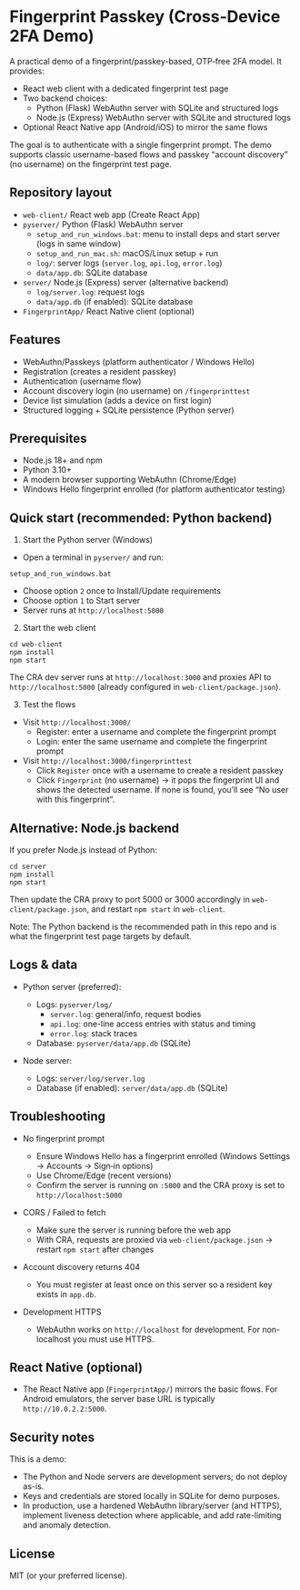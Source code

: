 # Fingerprint Passkey (Cross‑Device 2FA Demo)

A practical demo of a fingerprint/passkey-based, OTP‑free 2FA model. It provides:

- React web client with a dedicated fingerprint test page
- Two backend choices:
  - Python (Flask) WebAuthn server with SQLite and structured logs
  - Node.js (Express) WebAuthn server with SQLite and structured logs
- Optional React Native app (Android/iOS) to mirror the same flows

The goal is to authenticate with a single fingerprint prompt. The demo supports classic username-based flows and passkey “account discovery” (no username) on the fingerprint test page.

## Repository layout

- `web-client/` React web app (Create React App)
- `pyserver/` Python (Flask) WebAuthn server
  - `setup_and_run_windows.bat`: menu to install deps and start server (logs in same window)
  - `setup_and_run_mac.sh`: macOS/Linux setup + run
  - `log/`: server logs (`server.log`, `api.log`, `error.log`)
  - `data/app.db`: SQLite database
- `server/` Node.js (Express) server (alternative backend)
  - `log/server.log`: request logs
  - `data/app.db` (if enabled): SQLite database
- `FingerprintApp/` React Native client (optional)

## Features

- WebAuthn/Passkeys (platform authenticator / Windows Hello)
- Registration (creates a resident passkey)
- Authentication (username flow)
- Account discovery login (no username) on `/fingerprinttest`
- Device list simulation (adds a device on first login)
- Structured logging + SQLite persistence (Python server)

## Prerequisites

- Node.js 18+ and npm
- Python 3.10+
- A modern browser supporting WebAuthn (Chrome/Edge)
- Windows Hello fingerprint enrolled (for platform authenticator testing)

## Quick start (recommended: Python backend)

1) Start the Python server (Windows)

- Open a terminal in `pyserver/` and run:

```
setup_and_run_windows.bat
```

- Choose option `2` once to Install/Update requirements
- Choose option `1` to Start server
- Server runs at `http://localhost:5000`

2) Start the web client

```
cd web-client
npm install
npm start
```

The CRA dev server runs at `http://localhost:3000` and proxies API to `http://localhost:5000` (already configured in `web-client/package.json`).

3) Test the flows

- Visit `http://localhost:3000/`
  - Register: enter a username and complete the fingerprint prompt
  - Login: enter the same username and complete the fingerprint prompt
- Visit `http://localhost:3000/fingerprinttest`
  - Click `Register` once with a username to create a resident passkey
  - Click `Fingerprint` (no username) → it pops the fingerprint UI and shows the detected username. If none is found, you’ll see “No user with this fingerprint”.

## Alternative: Node.js backend

If you prefer Node.js instead of Python:

```
cd server
npm install
npm start
```

Then update the CRA proxy to port 5000 or 3000 accordingly in `web-client/package.json`, and restart `npm start` in `web-client`.

Note: The Python backend is the recommended path in this repo and is what the fingerprint test page targets by default.

## Logs & data

- Python server (preferred):
  - Logs: `pyserver/log/`
    - `server.log`: general/info, request bodies
    - `api.log`: one-line access entries with status and timing
    - `error.log`: stack traces
  - Database: `pyserver/data/app.db` (SQLite)

- Node server:
  - Logs: `server/log/server.log`
  - Database (if enabled): `server/data/app.db` (SQLite)

## Troubleshooting

- No fingerprint prompt
  - Ensure Windows Hello has a fingerprint enrolled (Windows Settings → Accounts → Sign‑in options)
  - Use Chrome/Edge (recent versions)
  - Confirm the server is running on `:5000` and the CRA proxy is set to `http://localhost:5000`

- CORS / Failed to fetch
  - Make sure the server is running before the web app
  - With CRA, requests are proxied via `web-client/package.json` → restart `npm start` after changes

- Account discovery returns 404
  - You must register at least once on this server so a resident key exists in `app.db`.

- Development HTTPS
  - WebAuthn works on `http://localhost` for development. For non-localhost you must use HTTPS.

## React Native (optional)

- The React Native app (`FingerprintApp/`) mirrors the basic flows. For Android emulators, the server base URL is typically `http://10.0.2.2:5000`.

## Security notes

This is a demo:
- The Python and Node servers are development servers; do not deploy as-is.
- Keys and credentials are stored locally in SQLite for demo purposes.
- In production, use a hardened WebAuthn library/server (and HTTPS), implement liveness detection where applicable, and add rate-limiting and anomaly detection.

## License

MIT (or your preferred license).
